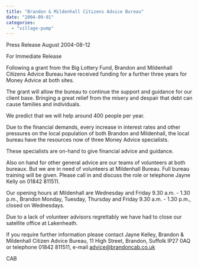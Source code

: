 ```yaml
---
title: "Brandon & Mildenhall Citizens Advice Bureau"
date: "2004-09-01"
categories: 
  - "village-pump"
---
```


Press Release August 2004-08-12

For Immediate Release

Following a grant from the Big Lottery Fund, Brandon and Mildenhall Citizens Advice Bureau have received funding for a further three years for Money Advice at both sites.

The grant will allow the bureau to continue the support and guidance for our client base. Bringing a great relief from the misery and despair that debt can cause families and individuals.

We predict that we will help around 400 people per year.

Due to the financial demands, every increase in interest rates and other pressures on the local population of both Brandon and Mildenhall, the local bureau have the resources now of three Money Advice specialists.

These specialists are on-hand to give financial advice and guidance.

Also on hand for other general advice are our teams of volunteers at both bureaux. But we are in need of volunteers at Mildenhall Bureau. Full bureau training will be given. Please call in and discuss the role or telephone Jayne Kelly on 01842 811511.

Our opening hours at Mildenhall are Wednesday and Friday 9.30 a.m. - 1.30 p.m., Brandon Monday, Tuesday, Thursday and Friday 9.30 a.m. - 1.30 p.m., closed on Wednesdays.

Due to a lack of volunteer advisors regrettably we have had to close our satellite office at Lakenheath.

If you require further information please contact Jayne Kelley, Brandon & Mildenhall Citizen Advice Bureau, 11 High Street, Brandon, Suffolk IP27 0AQ or telephone 01842 811511, e-mail advice@brandoncab.co.uk

CAB
